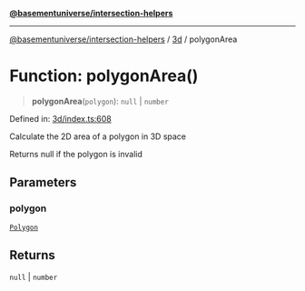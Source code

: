 [**@basementuniverse/intersection-helpers**](../../README.md)

***

[@basementuniverse/intersection-helpers](../../README.md) / [3d](../README.md) / polygonArea

# Function: polygonArea()

> **polygonArea**(`polygon`): `null` \| `number`

Defined in: [3d/index.ts:608](https://github.com/basementuniverse/intersection-helpers/blob/a748c1cf3d5365b189253eb2878888a254b5c3a1/src/3d/index.ts#L608)

Calculate the 2D area of a polygon in 3D space

Returns null if the polygon is invalid

## Parameters

### polygon

[`Polygon`](../types/type-aliases/Polygon.md)

## Returns

`null` \| `number`

